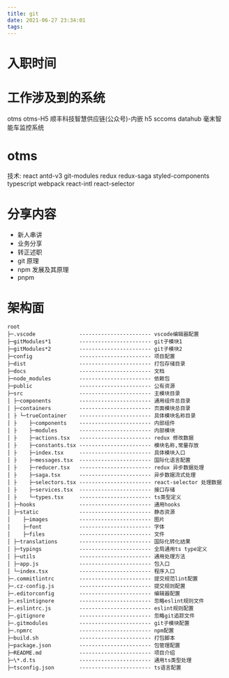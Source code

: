 ```yaml
---
title: git
date: 2021-06-27 23:34:01
tags:
---
```


<!--
 * @Author: your name
 * @Date: 2021-07-28 14:07:53
 * @LastEditTime: 2021-07-28 15:09:14
 * @LastEditors: Please set LastEditors
 * @Description: In User Settings Edit
 * @FilePath: /droplets/source/_drafts/sf总结.md
-->

# 入职时间

# 工作涉及到的系统

otms
otms-H5
顺丰科技智慧供应链(公众号)-内嵌 h5
sccoms
datahub
毫末智能车监控系统

# otms

技术: react antd-v3 git-modules redux redux-saga styled-components typescript webpack react-intl react-selector

# 分享内容

- 新人串讲
- 业务分享
- 转正述职
- git 原理
- npm 发展及其原理
- pnpm

# 架构面

```
root
├─.vscode              ----------------------- vscode编辑器配置
├─gitModules*1         ----------------------- git子模块1
├─gitModules*2         ----------------------- git子模块2
├─config               ----------------------- 项目配置
├─dist                 ----------------------- 打包存储目录
├─docs                 ----------------------- 文档
├─node_modules         ----------------------- 依赖包
├─public               ----------------------- 公有资源
├─src                  ----------------------- 主模块目录
│ ├─components         ----------------------- 通用组件总目录
│ ├─containers         ----------------------- 页面模块总目录
│ ├ └─trueContainer    ----------------------- 具体模块名称目录
│ ├    ├─components    ----------------------- 内部组件
│ ├    ├─modules       ----------------------- 内部模块
│ ├    ├─actions.tsx   ----------------------- redux 修改数据
│ ├    ├─constants.tsx ----------------------- 模块名称,常量存放
│ ├    ├─index.tsx     ----------------------- 具体模块入口
│ ├    ├─messages.tsx  ----------------------- 国际化语言配置
│ ├    ├─reducer.tsx   ----------------------- redux 异步数据处理
│ ├    ├─saga.tsx      ----------------------- 异步数据流式处理
│ ├    ├─selectors.tsx ----------------------- react-selector 处理数据
│ ├    ├─services.tsx  ----------------------- 接口存储
│ ├    └─types.tsx     ----------------------- ts类型定义
│ ├─hooks              ----------------------- 通用hooks
│ ├─static             ----------------------- 静态资源
│    ├─images          ----------------------- 图片
│    ├─font            ----------------------- 字体
│    ├─files           ----------------------- 文件
│ ├─translations       ----------------------- 国际化转化结果
│ ├─typings            ----------------------- 全局通用ts type定义
│ ├─utils              ----------------------- 通用处理方法
│ ├─app.js             ----------------------- 包入口
│ └─index.tsx          ----------------------- 程序入口
├─.commitlintrc        ----------------------- 提交规范lint配置
├─.cz-config.js        ----------------------- 提交规则配置
├─.editorconfig        ----------------------- 编辑器配置
├─.eslintignore        ----------------------- 忽略eslint规则文件
├─.eslintrc.js         ----------------------- eslint规则配置
├─.gitignore           ----------------------- 忽略git追踪文件
├─.gitmodules          ----------------------- git子模块配置
├─.npmrc               ----------------------- npm配置
├─build.sh             ----------------------- 打包脚本
├─package.json         ----------------------- 包管理配置
├─README.md            ----------------------- 项目介绍
├─\*.d.ts              ----------------------- 通用ts类型处理
├─tsconfig.json        ----------------------- ts语言配置
```

<!-- │ ├─sub-branch-1
│ └─sub-branch-2
├─branch-2
│ └─sub-branch-3
│ ├─a
│ └─b
├─branch-3
│ └─sub-branch-4
└─branch-4
├─sub-branch-5
├─sub-branch-6
│ └─c
└─sub-branch-7 -->
